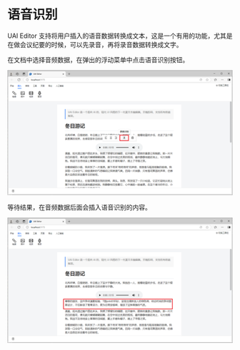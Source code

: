 # 语音识别

UAI Editor 支持将用户插入的语音数据转换成文本，这是一个有用的功能，尤其是在做会议纪要的时候，可以先录音，再将录音数据转换成文字。

在文档中选择音频数据，在弹出的浮动菜单中点击语音识别按钮。

![](images/asr-01.png)

等待结果，在音频数据后面会插入语音识别的内容。

![](images/asr-02.png)
